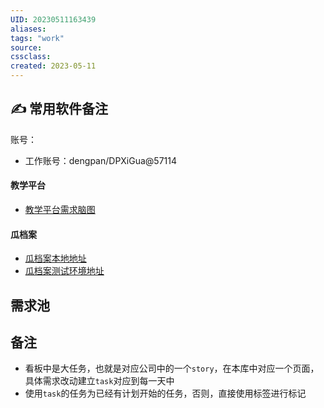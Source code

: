 ```yaml
---
UID: 20230511163439 
aliases: 
tags: "work"
source: 
cssclass: 
created: 2023-05-11
---
```



## ✍ 常用软件备注

账号：
- 工作账号：dengpan/DPXiGua@57114

#### 教学平台
- [教学平台需求脑图](https://www.processon.com/mindmap/642a9f89b8252336984bb783)

#### 瓜档案
- [瓜档案本地地址](http://dev.admin-qa.xiguacity.cn:3001/watermelon_archive/XG?userOid=6447a67fbb9bd45322d87dbb)
- [瓜档案测试环境地址](https://fe-wxside-qa.xiguacity.cn/watermelon_archive/XG?userOid=6447a67fbb9bd45322d87dbb)




## 需求池


## 备注
- 看板中是大任务，也就是对应公司中的一个`story`，在本库中对应一个页面，具体需求改动建立`task`对应到每一天中
- 使用`task`的任务为已经有计划开始的任务，否则，直接使用标签进行标记


